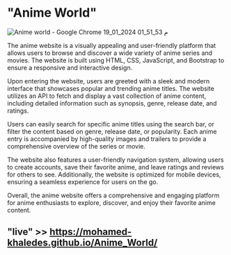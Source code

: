 # "Anime World" 

![Anime world - Google Chrome 19_01_2024 01_51_53 م](https://github.com/mohamed-khaledes/Anime_World/assets/83855189/014b5f12-cb9f-4dec-a0c6-02341bdbf3c6)


The anime website is a visually appealing and user-friendly platform that allows users to browse and discover a wide variety of anime series and movies. The website is built using HTML, CSS, JavaScript, and Bootstrap to ensure a responsive and interactive design.

Upon entering the website, users are greeted with a sleek and modern interface that showcases popular and trending anime titles. The website utilizes an API to fetch and display a vast collection of anime content, including detailed information such as synopsis, genre, release date, and ratings.

Users can easily search for specific anime titles using the search bar, or filter the content based on genre, release date, or popularity. Each anime entry is accompanied by high-quality images and trailers to provide a comprehensive overview of the series or movie.

The website also features a user-friendly navigation system, allowing users to create accounts, save their favorite anime, and leave ratings and reviews for others to see. Additionally, the website is optimized for mobile devices, ensuring a seamless experience for users on the go.

Overall, the anime website offers a comprehensive and engaging platform for anime enthusiasts to explore, discover, and enjoy their favorite anime content.


## "live" >>  https://mohamed-khaledes.github.io/Anime_World/
